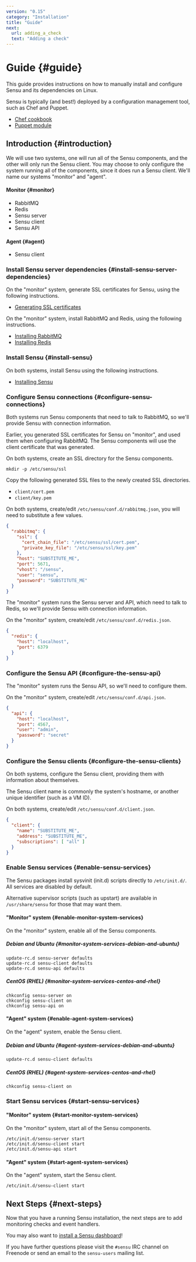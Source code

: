 ```yaml
---
version: "0.15"
category: "Installation"
title: "Guide"
next:
  url: adding_a_check
  text: "Adding a check"
---
```


# Guide {#guide}

This guide provides instructions on how to manually install and
configure Sensu and its dependencies on Linux.

Sensu is typically (and best!) deployed by a configuration management
tool, such as Chef and Puppet.

* [Chef cookbook](https://github.com/sensu/sensu-chef)
* [Puppet module](https://github.com/sensu/sensu-puppet)

## Introduction {#introduction}

We will use two systems, one will run all of the Sensu components, and
the other will only run the Sensu client. You may choose to only
configure the system running all of the components, since it does run
a Sensu client. We'll name our systems "monitor" and "agent".

#### Monitor {#monitor}

- RabbitMQ
- Redis
- Sensu server
- Sensu client
- Sensu API

#### Agent {#agent}

- Sensu client

### Install Sensu server dependencies {#install-sensu-server-dependencies}

On the "monitor" system, generate SSL certificates for Sensu, using
the following instructions.

- [Generating SSL certificates](certificates)

On the "monitor" system, install RabbitMQ and Redis, using the
following instructions.

- [Installing RabbitMQ](rabbitmq)
- [Installing Redis](redis)

### Install Sensu {#install-sensu}

On both systems, install Sensu using the following instructions.

- [Installing Sensu](packages)


### Configure Sensu connections {#configure-sensu-connections}

Both systems run Sensu components that need to talk to RabbitMQ, so
we'll provide Sensu with connection information.

Earlier, you generated SSL certificates for Sensu on "monitor", and
used them when configuring RabbitMQ. The Sensu components will use the
client certificate that was generated.

On both systems, create an SSL directory for the Sensu components.

~~~ shell
mkdir -p /etc/sensu/ssl
~~~

Copy the following generated SSL files to the newly created SSL
directories.

* `client/cert.pem`
* `client/key.pem`

On both systems, create/edit `/etc/sensu/conf.d/rabbitmq.json`, you
will need to substitute a few values.

~~~ json
{
  "rabbitmq": {
    "ssl": {
      "cert_chain_file": "/etc/sensu/ssl/cert.pem",
      "private_key_file": "/etc/sensu/ssl/key.pem"
    },
    "host": "SUBSTITUTE_ME",
    "port": 5671,
    "vhost": "/sensu",
    "user": "sensu",
    "password": "SUBSTITUTE_ME"
  }
}
~~~

The "monitor" system runs the Sensu server and API, which need to talk
to Redis, so we'll provide Sensu with connection information.

On the "monitor" system, create/edit `/etc/sensu/conf.d/redis.json`.

~~~ json
{
  "redis": {
    "host": "localhost",
    "port": 6379
  }
}
~~~

### Configure the Sensu API {#configure-the-sensu-api}

The "monitor" system runs the Sensu API, so we'll need to configure
them.

On the "monitor" system, create/edit `/etc/sensu/conf.d/api.json`.

~~~ json
{
  "api": {
    "host": "localhost",
    "port": 4567,
    "user": "admin",
    "password": "secret"
  }
}
~~~

### Configure the Sensu clients {#configure-the-sensu-clients}

On both systems, configure the Sensu client, providing them with
information about themselves.

The Sensu client name is commonly the system's hostname, or another
unique identifier (such as a VM ID).

On both systems, create/edit `/etc/sensu/conf.d/client.json`.

~~~ json
{
  "client": {
    "name": "SUBSTITUTE_ME",
    "address": "SUBSTITUTE_ME",
    "subscriptions": [ "all" ]
  }
}
~~~

### Enable Sensu services {#enable-sensu-services}

The Sensu packages install sysvinit (init.d) scripts directly to
`/etc/init.d/`. All services are disabled by default.

Alternative supervisor scripts (such as upstart) are available in
`/usr/share/sensu` for those that may want them.

#### "Monitor" system {#enable-monitor-system-services}

On the "monitor" system, enable all of the Sensu components.

##### Debian and Ubuntu {#monitor-system-services-debian-and-ubuntu}

~~~ shell
update-rc.d sensu-server defaults
update-rc.d sensu-client defaults
update-rc.d sensu-api defaults
~~~

##### CentOS (RHEL) {#monitor-system-services-centos-and-rhel}

~~~ shell
chkconfig sensu-server on
chkconfig sensu-client on
chkconfig sensu-api on
~~~

#### "Agent" system {#enable-agent-system-services}

On the "agent" system, enable the Sensu client.

##### Debian and Ubuntu {#agent-system-services-debian-and-ubuntu}

~~~ shell
update-rc.d sensu-client defaults
~~~

##### CentOS (RHEL) {#agent-system-services-centos-and-rhel}

~~~ shell
chkconfig sensu-client on
~~~

### Start Sensu services {#start-sensu-services}

#### "Monitor" system {#start-monitor-system-services}

On the "monitor" system, start all of the Sensu components.

~~~ shell
/etc/init.d/sensu-server start
/etc/init.d/sensu-client start
/etc/init.d/sensu-api start
~~~

#### "Agent" system {#start-agent-system-services}

On the "agent" system, start the Sensu client.

~~~ shell
/etc/init.d/sensu-client start
~~~

## Next Steps {#next-steps}

Now that you have a running Sensu installation, the next steps are to
add monitoring checks and event handlers.

You may also want to [install a Sensu dashboard](install_a_dashboard)!

If you have further questions please visit the `#sensu` IRC channel on
Freenode or send an email to the `sensu-users` mailing list.
